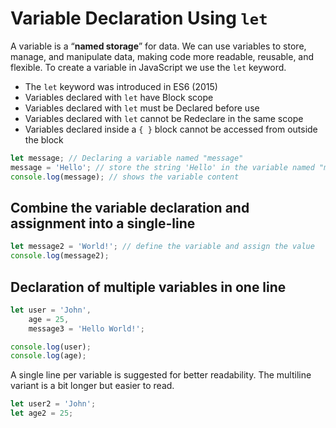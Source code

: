 # Variable Declaration Using `let`

A variable is a “**named storage**” for data. We can use variables to store,
manage, and manipulate data, making code more readable, reusable, and flexible.
To create a variable in JavaScript we use the `let` keyword.

- The `let` keyword was introduced in ES6 (2015)
- Variables declared with `let` have Block scope
- Variables declared with `let` must be Declared before use
- Variables declared with `let` cannot be Redeclare in the same scope
- Variables declared inside a `{ }` block cannot be accessed from outside the block

``` js
let message; // Declaring a variable named "message"
message = 'Hello'; // store the string 'Hello' in the variable named "message"
console.log(message); // shows the variable content
```

## Combine the variable declaration and assignment into a single-line

``` js
let message2 = 'World!'; // define the variable and assign the value
console.log(message2);
```

## Declaration of multiple variables in one line

``` js
let user = 'John',
    age = 25,
    message3 = 'Hello World!';

console.log(user);
console.log(age);
```

A single line per variable is suggested for better readability. The multiline variant is a bit longer but easier to read.

``` js
let user2 = 'John';
let age2 = 25;
```
